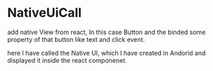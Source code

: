 # NativeUiCall
add native View from react, In this case Button and the binded some property of that button like text and click event. 

here I have called the Native UI, which I have created in Andorid and displayed it inside the react componenet.
